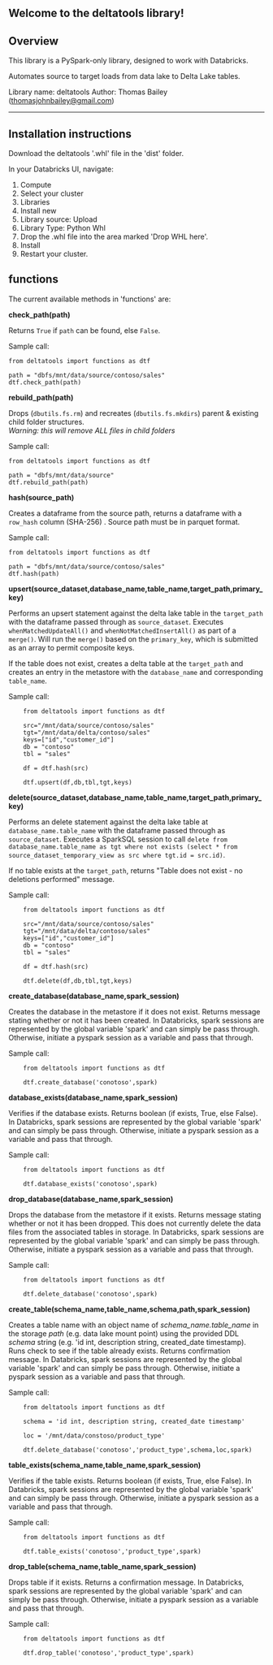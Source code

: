 Welcome to the deltatools library!
--------------
Overview
--------------

This library is a PySpark-only library, designed to work with Databricks. 

Automates source to target loads from data lake to Delta Lake tables.

Library name: deltatools
Author: Thomas Bailey (thomasjohnbailey@gmail.com)

-------------------------------
Installation instructions
-------------------------------


Download the deltatools '.whl' file in the 'dist' folder.  

In your Databricks UI, navigate:

1. Compute
2. Select your cluster
3. Libraries
4. Install new
5. Library source: Upload
6. Library Type: Python Whl
7. Drop the .whl file into the area marked 'Drop WHL here'.
8. Install
9. Restart your cluster.


functions
---

The current available methods in 'functions' are:

**check_path(path)**

Returns `True` if `path` can be found, else `False`.

Sample call:

    from deltatools import functions as dtf

    path = "dbfs/mnt/data/source/contoso/sales"
    dtf.check_path(path)

**rebuild_path(path)**

Drops (`dbutils.fs.rm`) and recreates (`dbutils.fs.mkdirs`) parent & existing child folder structures.  
*Warning: this will remove ALL files in child folders*

Sample call:

    from deltatools import functions as dtf

    path = "dbfs/mnt/data/source"
    dtf.rebuild_path(path)

**hash(source_path)**

Creates a dataframe from the source path, returns a dataframe with a `row_hash` column (SHA-256)  .
Source path must be in parquet format.

Sample call:

    from deltatools import functions as dtf

    path = "dbfs/mnt/data/source/contoso/sales"
    dtf.hash(path)


**upsert(source_dataset,database_name,table_name,target_path,primary_key)**

Performs an upsert statement against the delta lake table in the `target_path` with the dataframe passed through as `source_dataset`. Executes `whenMatchedUpdateAll()` and `whenNotMatchedInsertAll()` as part of a `merge()`.  Will run the `merge()` based on the `primary_key`, which is submitted as an array to permit composite keys.

If the table does not exist, creates a delta table at the `target_path` and creates an entry in the metastore with the `database_name` and corresponding `table_name`.

Sample call:

        from deltatools import functions as dtf

        src="/mnt/data/source/contoso/sales"
        tgt="/mnt/data/delta/contoso/sales"
        keys=["id","customer_id"]
        db = "contoso"
        tbl = "sales"

        df = dtf.hash(src)

        dtf.upsert(df,db,tbl,tgt,keys)

**delete(source_dataset,database_name,table_name,target_path,primary_key)**

Performs an delete statement against the delta lake table at `database_name.table_name` with the dataframe passed through as `source_dataset`.  Executes a SparkSQL session to call `delete from database_name.table_name as tgt where not exists (select * from source_dataset_temporary_view as src where tgt.id = src.id)`.

If no table exists at the `target_path`, returns "Table does not exist - no deletions performed" message.

Sample call:

        from deltatools import functions as dtf

        src="/mnt/data/source/contoso/sales"
        tgt="/mnt/data/delta/contoso/sales"
        keys=["id","customer_id"]
        db = "contoso"
        tbl = "sales"

        df = dtf.hash(src)

        dtf.delete(df,db,tbl,tgt,keys)

**create_database(database_name,spark_session)**

Creates the database in the metastore if it does not exist.  Returns message stating whether or not it has been created.
In Databricks, spark sessions are represented by the global variable 'spark' and can simply be pass through.  Otherwise, initiate a pyspark session as a variable and pass that through.

Sample call:

        from deltatools import functions as dtf

        dtf.create_database('conotoso',spark)

**database_exists(database_name,spark_session)**

Verifies if the database exists.  Returns boolean (if exists, True, else False).
In Databricks, spark sessions are represented by the global variable 'spark' and can simply be pass through.  Otherwise, initiate a pyspark session as a variable and pass that through.

Sample call:

        from deltatools import functions as dtf

        dtf.database_exists('conotoso',spark)


**drop_database(database_name,spark_session)**

Drops the database from the metastore if it exists.  Returns message stating whether or not it has been dropped.  This does not currently delete the data files from the associated tables in storage.
In Databricks, spark sessions are represented by the global variable 'spark' and can simply be pass through.  Otherwise, initiate a pyspark session as a variable and pass that through.

Sample call:

        from deltatools import functions as dtf

        dtf.delete_database('conotoso',spark)

**create_table(schema_name,table_name,schema,path,spark_session)**

Creates  a table name with an object name of *schema_name.table_name* in the storage *path* (e.g. data lake mount point) using the provided DDL *schema*  string (e.g. 'id int, description string, created_date timestamp). Runs check to see if the table already exists.  Returns confirmation message.
In Databricks, spark sessions are represented by the global variable 'spark' and can simply be pass through.  Otherwise, initiate a pyspark session as a variable and pass that through.

Sample call:

        from deltatools import functions as dtf

        schema = 'id int, description string, created_date timestamp'

        loc = '/mnt/data/constoso/product_type'

        dtf.delete_database('conotoso','product_type',schema,loc,spark)

**table_exists(schema_name,table_name,spark_session)**

Verifies if the table exists.  Returns boolean (if exists, True, else False).
In Databricks, spark sessions are represented by the global variable 'spark' and can simply be pass through.  Otherwise, initiate a pyspark session as a variable and pass that through.

Sample call:

        from deltatools import functions as dtf

        dtf.table_exists('conotoso','product_type',spark)


**drop_table(schema_name,table_name,spark_session)**

Drops table if it exists.  Returns a confirmation message.
In Databricks, spark sessions are represented by the global variable 'spark' and can simply be pass through.  Otherwise, initiate a pyspark session as a variable and pass that through.

Sample call:

        from deltatools import functions as dtf

        dtf.drop_table('conotoso','product_type',spark)
